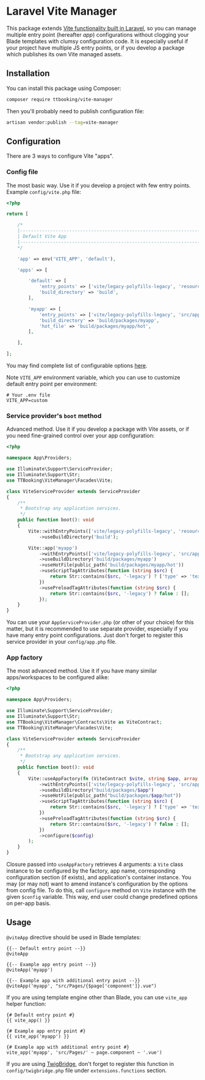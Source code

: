 # Laravel Vite Manager

This package extends [Vite functionality built in Laravel](https://laravel.com/docs/10.x/vite), so you can manage
multiple entry point (hereafter _app_) configurations without clogging your Blade templates with clumsy configuration code.
It is especially useful if your project have multiple JS entry points, or if you develop a package which publishes its
own Vite managed assets.

## Installation

You can install this package using Composer:
```bash
composer require ttbooking/vite-manager
```

Then you'll probably need to publish configuration file:
```bash
artisan vendor:publish --tag=vite-manager
```

## Configuration

There are 3 ways to configure Vite "apps".

### Config file

The most basic way. Use it if you develop a project with few entry points.
Example `config/vite.php` file:
```php
<?php

return [

    /*
    |--------------------------------------------------------------------------
    | Default Vite App
    |--------------------------------------------------------------------------
    */

    'app' => env('VITE_APP', 'default'),

    'apps' => [

        'default' => [
            'entry_points' => ['vite/legacy-polyfills-legacy', 'resources/js/app-legacy.js', 'resources/js/app.js'],
            'build_directory' => 'build',
        ],

        'myapp' => [
            'entry_points' => ['vite/legacy-polyfills-legacy', 'src/app-legacy.js', 'src/app.js'],
            'build_directory' => 'build/packages/myapp',
            'hot_file' => 'build/packages/myapp/hot',
        ],

    ],

];
```

You may find complete list of configurable options [here](tests/Unit/ViteManagerTest.php).

Note `VITE_APP` environment variable, which you can use to customize default entry point per environment:
```dotenv
# Your .env file
VITE_APP=custom
```

### Service provider's `boot` method

Advanced method. Use it if you develop a package with Vite assets, or if you need fine-grained control over your app
configuration:
```php
<?php

namespace App\Providers;

use Illuminate\Support\ServiceProvider;
use Illuminate\Support\Str;
use TTBooking\ViteManager\Facades\Vite;

class ViteServiceProvider extends ServiceProvider
{
    /**
     * Bootstrap any application services.
     */
    public function boot(): void
    {
        Vite::withEntryPoints(['vite/legacy-polyfills-legacy', 'resources/js/app-legacy.js', 'resources/js/app.js'])
            ->useBuildDirectory('build');

        Vite::app('myapp')
            ->withEntryPoints(['vite/legacy-polyfills-legacy', 'src/app-legacy.js', 'src/app.js'])
            ->useBuildDirectory('build/packages/myapp')
            ->useHotFile(public_path('build/packages/myapp/hot'))
            ->useScriptTagAttributes(function (string $src) {
                return Str::contains($src, '-legacy') ? ['type' => 'text/javascript', 'nomodule'] : [];
            })
            ->usePreloadTagAttributes(function (string $src) {
                return Str::contains($src, '-legacy') ? false : [];
            });
    }
}
```

You can use your `AppServiceProvider.php` (or other of your choice) for this matter, but it is recommended to use
separate provider, especially if you have many entry point configurations. Just don't forget to register this service
provider in your `config/app.php` file.

### App factory

The most advanced method. Use it if you have many similar apps/workspaces to be configured alike:
```php
<?php

namespace App\Providers;

use Illuminate\Support\ServiceProvider;
use Illuminate\Support\Str;
use TTBooking\ViteManager\Contracts\Vite as ViteContract;
use TTBooking\ViteManager\Facades\Vite;

class ViteServiceProvider extends ServiceProvider
{
    /**
     * Bootstrap any application services.
     */
    public function boot(): void
    {
        Vite::useAppFactory(fn (ViteContract $vite, string $app, array $config) => $vite
            ->withEntryPoints(['vite/legacy-polyfills-legacy', 'src/app-legacy.js', 'src/app.js'])
            ->useBuildDirectory("build/packages/$app")
            ->useHotFile(public_path("build/packages/$app/hot"))
            ->useScriptTagAttributes(function (string $src) {
                return Str::contains($src, '-legacy') ? ['type' => 'text/javascript', 'nomodule'] : [];
            })
            ->usePreloadTagAttributes(function (string $src) {
                return Str::contains($src, '-legacy') ? false : [];
            })
            ->configure($config)
        );
    }
}
```

Closure passed into `useAppFactory` retrieves 4 arguments: a `Vite` class instance to be configured by the factory,
app name, corresponding configuration section (if exists), and application's container instance.
You may (or may not) want to amend instance's configuration by the options from config file.
To do this, call `configure` method on `Vite` instance with the given `$config` variable.
This way, end user could change predefined options on per-app basis.

## Usage

`@viteApp` directive should be used in Blade templates:
```blade
{{-- Default entry point --}}
@viteApp

{{-- Example app entry point --}}
@viteApp('myapp')

{{-- Example app with additional entry point --}}
@viteApp('myapp', "src/Pages/{$page['component']}.vue")
```

If you are using template engine other than Blade, you can use `vite_app` helper function:
```twig
{# Default entry point #}
{{ vite_app() }}

{# Example app entry point #}
{{ vite_app('myapp') }}

{# Example app with additional entry point #}
vite_app('myapp', 'src/Pages/' ~ page.component ~ '.vue')
```

If you are using [TwigBridge](https://github.com/rcrowe/TwigBridge), don't forget to register this function in
`config/twigbridge.php` file under `extensions.functions` section.

